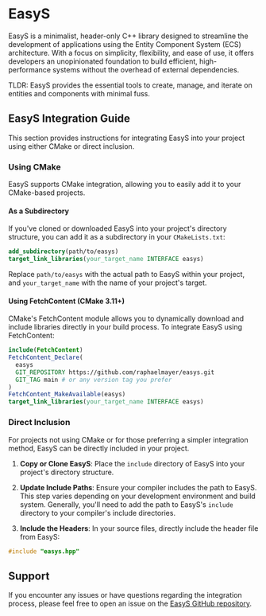 # EasyS

EasyS is a minimalist, header-only C++ library designed to streamline the development of applications using the Entity Component System (ECS) architecture. With a focus on simplicity, flexibility, and ease of use, it offers developers an unopinionated foundation to build efficient, high-performance systems without the overhead of external dependencies.

TLDR: EasyS provides the essential tools to create, manage, and iterate on entities and components with minimal fuss.

## EasyS Integration Guide

This section provides instructions for integrating EasyS into your project using either CMake or direct inclusion.

### Using CMake

EasyS supports CMake integration, allowing you to easily add it to your CMake-based projects.

#### As a Subdirectory

If you've cloned or downloaded EasyS into your project's directory structure, you can add it as a subdirectory in your `CMakeLists.txt`:

```cmake
add_subdirectory(path/to/easys)
target_link_libraries(your_target_name INTERFACE easys)
```

Replace `path/to/easys` with the actual path to EasyS within your project, and `your_target_name` with the name of your project's target.

#### Using FetchContent (CMake 3.11+)

CMake's FetchContent module allows you to dynamically download and include libraries directly in your build process. To integrate EasyS using FetchContent:

```cmake
include(FetchContent)
FetchContent_Declare(
  easys
  GIT_REPOSITORY https://github.com/raphaelmayer/easys.git
  GIT_TAG main # or any version tag you prefer
)
FetchContent_MakeAvailable(easys)
target_link_libraries(your_target_name INTERFACE easys)
```

### Direct Inclusion

For projects not using CMake or for those preferring a simpler integration method, EasyS can be directly included in your project.

1. **Copy or Clone EasyS**: Place the `include` directory of EasyS into your project's directory structure.

2. **Update Include Paths**: Ensure your compiler includes the path to EasyS. This step varies depending on your development environment and build system. Generally, you'll need to add the path to EasyS's `include` directory to your compiler's include directories.

3. **Include the Headers**: In your source files, directly include the header file from EasyS:

```cpp
#include "easys.hpp"
```

## Support

If you encounter any issues or have questions regarding the integration process, please feel free to open an issue on the [EasyS GitHub repository](https://github.com/yourusername/EasyS/issues).
